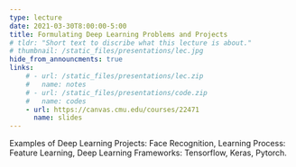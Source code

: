 ```yaml
---
type: lecture
date: 2021-03-30T8:00:00-5:00
title: Formulating Deep Learning Problems and Projects
# tldr: "Short text to discribe what this lecture is about."
# thumbnail: /static_files/presentations/lec.jpg
hide_from_announcments: true
links: 
    # - url: /static_files/presentations/lec.zip
    #   name: notes
    # - url: /static_files/presentations/code.zip
    #   name: codes
    - url: https://canvas.cmu.edu/courses/22471
      name: slides
---
```

Examples of Deep Learning Projects: Face Recognition, Learning Process: Feature Learning, Deep Learning Frameworks: Tensorflow, Keras, Pytorch. 